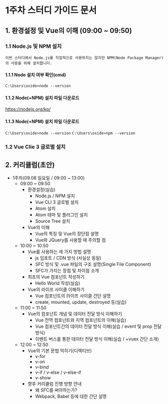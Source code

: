 1주차 스터디 가이드 문서
======================

## 1. 환경설정 및 Vue의 이해 (09:00 ~ 09:50)
### 1.1 Node.js 및 NPM 설치
```이번 스터디에서 Node.js를 직접적으로 사용하지는 않지만 NPM(Node Package Manager)의 사용을 위해 설치합니다.```
#### 1.1.1 Node 설치 여부 확인(cmd)
```C:\Users\oxide>node --version```
     
#### 1.1.2 Node(+NPM) 설치 파일 다운로드 
https://nodejs.org/ko/

#### 1.1.3 Node(+NPM) 설치 파일 다운로드 
```C:\Users\oxide>node --version```
```C:\Users\oxide>npm --version```

### 1.2 Vue Clie 3 글로벌 설치

  

## 2. 커리큘럼(초안)
  * 1주차(09.08 일요일 / 09:00 ~ 13:00)
     - 09:00 ~ 09:50
        - 환경설정(실습)
            * Node.js / NPM 설치
            * Vue CLI 3 글로벌 설치
            * Atom 설치
            * Atom 테마 및 플러그인 설치
            * Source Tree 설치
        - Vue의 이해
            * Vue의 특징 및 Vue의 장단점 설명
            * Vue와 JQuery를 사용할 때 주의할 점
     - 10:00 ~ 10:50
        - Vue를 사용하는 세 가지 방법 설명
            * js 임포트 / CDN 방식 (사실상 동일)
            * SFC 방식 및 .vue 파일의 구조 설명(Single File Component)
            * SFC가 가지는 장점 및 차이점 소개
        - 최초의 Vue 컴포넌트 작성하기
            * Hello World 작성(실습)
        - Vue의 라이프 사이클 이해하기
            * Vue 컴포넌트의 라이프 사이클 간단 설명
            * create, mounted, update, destroyed 등(실습)
     - 11:00 ~ 11:50
        - Vue의 컴포넌트 개념 및 데이터 전달 방식 이해하기
            * Vue 전역 컴포넌트와 지역 컴포넌트의 이해(실습)
            * Vue 컴포넌트간의 데이터 전달 방식 이해(실습 / event 및 prop 전달 방식)
            * 이벤트 버스를 통한 데이터 전달 방식 이해(실습 / +vuex 간단 소개)
     - 12:00 ~ 12:50
        - Vue의 기본 문법 익히기(디렉티브)
            * v-for
            * v-on
            * v-bind
            * v-if / v-else / v-else-if
            * v-show
        - 향후 커리큘럼 진행 방향 안내
            * 왜 SFC를 써야하는가?
            * Webpack, Babel 등에 대한 간단 설명
